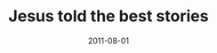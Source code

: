 ---
layout: media
category: media
series: "Jesus: The Greatest Show on Earth"
title: "Jesus told the best stories"
date: 2011-08-01
description: "We’ll be hearing from people in the community about where and how they see Jesus."
video: "https://s3.amazonaws.com/crossroadsvideomessages/073011_1145.mp4"
video-poster: "https://www.crossroads.net/uploadedfiles/073011_1145.jpg"
---